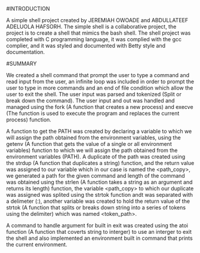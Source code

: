 #INTRODUCTION

A simple shell project created by JEREMIAH OWOADE and ABDULLATEEF ADELUOLA HAFSORH. The simple shell is a collaborative project, the project is to create a shell that mimics the bash shell.
The shell project was completed with C programming language, it was complied with the gcc complier, and it was styled and documented with Betty style and documentation.

#SUMMARY

We created a shell command that prompt the user to type a command and read input from the user, an infinite loop was included in order to prompt the user  to type in more commands and an end of file condition which allow the user to exit the shell.
The user input was parsed and tokenized (Split or break down the command). The user input and out was handled and managed using the fork (A function that creates a new process) and execve (The function is used to execute the program and replaces the current process) function.

A function to get the PATH was created by declaring a variable to which we will assign the path obtained from the environment variables, using the getenv (A function that gets the value of a single or all environment variables) function to which we will assign the path obtained from the environment variables (PATH). A duplicate of the path was created using the strdup (A function that duplicates a string) function, and the return value was assigned to our variable which in our case is named the <path_copy>, we generated a path for the given command and length of the command was obtained using the strlen (A function takes a string as an argument and returns its length) function,
the variable <path_copy> to which our duplicate was assigned was splited using the strtok function andt was separated with a delimeter (:), another variable was created to hold the return value of the strtok (A function that splits or breaks down string into a series of tokens using the delimiter) which was named <token_path>.

A command to handle argument for built in exit was created using the atoi function (A function that coverts string to interger) to use an interger to exit the shell and also implemented an environment built in command that prints the current environment. 
